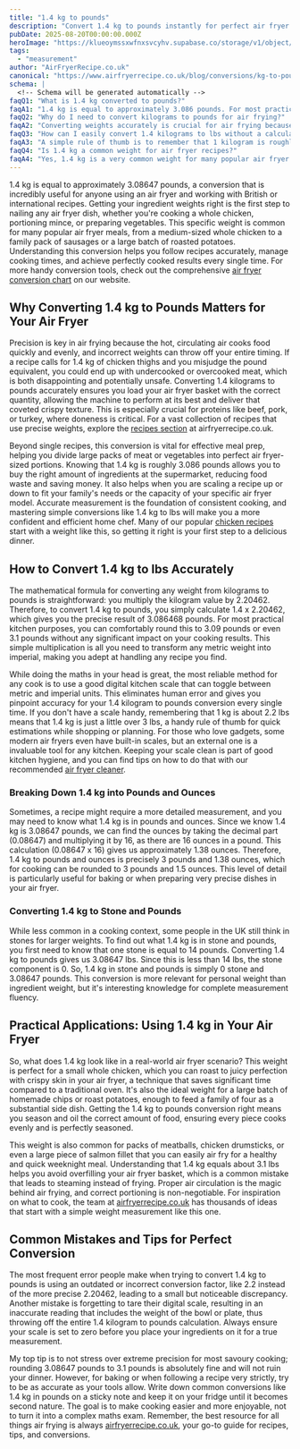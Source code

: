 ```yaml
---
title: "1.4 kg to pounds"
description: "Convert 1.4 kg to pounds instantly for perfect air fryer portions. Get accurate measurements for recipes, meal prep, and cooking times."
pubDate: 2025-08-20T00:00:00.000Z
heroImage: "https://klueoymssxwfnxsvcyhv.supabase.co/storage/v1/object/public/Shmucket/1-4-kg-to-pounds.webp"
tags:
  - "measurement"
author: "AirFryerRecipe.co.uk"
canonical: "https://www.airfryerrecipe.co.uk/blog/conversions/kg-to-pounds/1-4-kg-to-pounds"
schema: |
  <!-- Schema will be generated automatically -->
faqQ1: "What is 1.4 kg converted to pounds?"
faqA1: "1.4 kg is equal to approximately 3.086 pounds. For most practical kitchen and air fryer uses, you can confidently round this to 3.1 pounds. This conversion is essential for accurately following recipes and ensuring your food cooks perfectly in the air fryer."
faqQ2: "Why do I need to convert kilograms to pounds for air frying?"
faqA2: "Converting weights accurately is crucial for air frying because the cooking process relies on hot air circulating evenly around precisely portioned food. If you use the wrong amount, you risk undercooking or overcooking, and you might overcrowd the basket, which prevents proper crisping. Accurate conversions ensure perfect results every time."
faqQ3: "How can I easily convert 1.4 kilograms to lbs without a calculator?"
faqA3: "A simple rule of thumb is to remember that 1 kilogram is roughly equal to 2.2 pounds. So, for 1.4 kg, you can multiply 1.4 by 2.2, which gives you 3.08 pounds. This quick mental calculation is usually accurate enough for portioning ingredients for your air fryer."
faqQ4: "Is 1.4 kg a common weight for air fryer recipes?"
faqA4: "Yes, 1.4 kg is a very common weight for many popular air fryer dishes. It's often the perfect size for a small whole chicken, a large family pack of sausages, or a big batch of vegetables for roasting. Getting this conversion right is the first step to cooking these meals successfully."
---
```

<p>1.4 kg is equal to approximately 3.08647 pounds, a conversion that is incredibly useful for anyone using an air fryer and working with British or international recipes. Getting your ingredient weights right is the first step to nailing any air fryer dish, whether you're cooking a whole chicken, portioning mince, or preparing vegetables. This specific weight is common for many popular air fryer meals, from a medium-sized whole chicken to a family pack of sausages or a large batch of roasted potatoes. Understanding this conversion helps you follow recipes accurately, manage cooking times, and achieve perfectly cooked results every single time. For more handy conversion tools, check out the comprehensive <a href="https://www.airfryerrecipe.co.uk/air-fryer-conversion-chart">air fryer conversion chart</a> on our website.</p>

<h2>Why Converting 1.4 kg to Pounds Matters for Your Air Fryer</h2>
<p>Precision is key in air frying because the hot, circulating air cooks food quickly and evenly, and incorrect weights can throw off your entire timing. If a recipe calls for 1.4 kg of chicken thighs and you misjudge the pound equivalent, you could end up with undercooked or overcooked meat, which is both disappointing and potentially unsafe. Converting 1.4 kilograms to pounds accurately ensures you load your air fryer basket with the correct quantity, allowing the machine to perform at its best and deliver that coveted crispy texture. This is especially crucial for proteins like beef, pork, or turkey, where doneness is critical. For a vast collection of recipes that use precise weights, explore the <a href="https://www.airfryerrecipe.co.uk/recipes">recipes section</a> at airfryerrecipe.co.uk.</p>
<p>Beyond single recipes, this conversion is vital for effective meal prep, helping you divide large packs of meat or vegetables into perfect air fryer-sized portions. Knowing that 1.4 kg is roughly 3.086 pounds allows you to buy the right amount of ingredients at the supermarket, reducing food waste and saving money. It also helps when you are scaling a recipe up or down to fit your family's needs or the capacity of your specific air fryer model. Accurate measurement is the foundation of consistent cooking, and mastering simple conversions like 1.4 kg to lbs will make you a more confident and efficient home chef. Many of our popular <a href="https://www.airfryerrecipe.co.uk/recipe-category/chicken">chicken recipes</a> start with a weight like this, so getting it right is your first step to a delicious dinner.</p>

<h2>How to Convert 1.4 kg to lbs Accurately</h2>
<p>The mathematical formula for converting any weight from kilograms to pounds is straightforward: you multiply the kilogram value by 2.20462. Therefore, to convert 1.4 kg to pounds, you simply calculate 1.4 x 2.20462, which gives you the precise result of 3.086468 pounds. For most practical kitchen purposes, you can comfortably round this to 3.09 pounds or even 3.1 pounds without any significant impact on your cooking results. This simple multiplication is all you need to transform any metric weight into imperial, making you adept at handling any recipe you find.</p>
<p>While doing the maths in your head is great, the most reliable method for any cook is to use a good digital kitchen scale that can toggle between metric and imperial units. This eliminates human error and gives you pinpoint accuracy for your 1.4 kilogram to pounds conversion every single time. If you don't have a scale handy, remembering that 1 kg is about 2.2 lbs means that 1.4 kg is just a little over 3 lbs, a handy rule of thumb for quick estimations while shopping or planning. For those who love gadgets, some modern air fryers even have built-in scales, but an external one is a invaluable tool for any kitchen. Keeping your scale clean is part of good kitchen hygiene, and you can find tips on how to do that with our recommended <a href="https://www.airfryerrecipe.co.uk/air-fryer-cleaner">air fryer cleaner</a>.</p>

<h3>Breaking Down 1.4 kg into Pounds and Ounces</h3>
<p>Sometimes, a recipe might require a more detailed measurement, and you may need to know what 1.4 kg is in pounds and ounces. Since we know 1.4 kg is 3.08647 pounds, we can find the ounces by taking the decimal part (0.08647) and multiplying it by 16, as there are 16 ounces in a pound. This calculation (0.08647 x 16) gives us approximately 1.38 ounces. Therefore, 1.4 kg to pounds and ounces is precisely 3 pounds and 1.38 ounces, which for cooking can be rounded to 3 pounds and 1.5 ounces. This level of detail is particularly useful for baking or when preparing very precise dishes in your air fryer.</p>

<h3>Converting 1.4 kg to Stone and Pounds</h3>
<p>While less common in a cooking context, some people in the UK still think in stones for larger weights. To find out what 1.4 kg is in stone and pounds, you first need to know that one stone is equal to 14 pounds. Converting 1.4 kg to pounds gives us 3.08647 lbs. Since this is less than 14 lbs, the stone component is 0. So, 1.4 kg in stone and pounds is simply 0 stone and 3.08647 pounds. This conversion is more relevant for personal weight than ingredient weight, but it's interesting knowledge for complete measurement fluency.</p>

<h2>Practical Applications: Using 1.4 kg in Your Air Fryer</h2>
<p>So, what does 1.4 kg look like in a real-world air fryer scenario? This weight is perfect for a small whole chicken, which you can roast to juicy perfection with crispy skin in your air fryer, a technique that saves significant time compared to a traditional oven. It's also the ideal weight for a large batch of homemade chips or roast potatoes, enough to feed a family of four as a substantial side dish. Getting the 1.4 kg to pounds conversion right means you season and oil the correct amount of food, ensuring every piece cooks evenly and is perfectly seasoned.</p>
<p>This weight is also common for packs of meatballs, chicken drumsticks, or even a large piece of salmon fillet that you can easily air fry for a healthy and quick weeknight meal. Understanding that 1.4 kg equals about 3.1 lbs helps you avoid overfilling your air fryer basket, which is a common mistake that leads to steaming instead of frying. Proper air circulation is the magic behind air frying, and correct portioning is non-negotiable. For inspiration on what to cook, the team at <a href="https://www.airfryerrecipe.co.uk/">airfryerrecipe.co.uk</a> has thousands of ideas that start with a simple weight measurement like this one.</p>

<h2>Common Mistakes and Tips for Perfect Conversion</h2>
<p>The most frequent error people make when trying to convert 1.4 kg to pounds is using an outdated or incorrect conversion factor, like 2.2 instead of the more precise 2.20462, leading to a small but noticeable discrepancy. Another mistake is forgetting to tare their digital scale, resulting in an inaccurate reading that includes the weight of the bowl or plate, thus throwing off the entire 1.4 kilogram to pounds calculation. Always ensure your scale is set to zero before you place your ingredients on it for a true measurement.</p>
<p>My top tip is to not stress over extreme precision for most savoury cooking; rounding 3.08647 pounds to 3.1 pounds is absolutely fine and will not ruin your dinner. However, for baking or when following a recipe very strictly, try to be as accurate as your tools allow. Write down common conversions like 1.4 kg in pounds on a sticky note and keep it on your fridge until it becomes second nature. The goal is to make cooking easier and more enjoyable, not to turn it into a complex maths exam. Remember, the best resource for all things air frying is always <a href="https://www.airfryerrecipe.co.uk/">airfryerrecipe.co.uk</a>, your go-to guide for recipes, tips, and conversions.</p>
